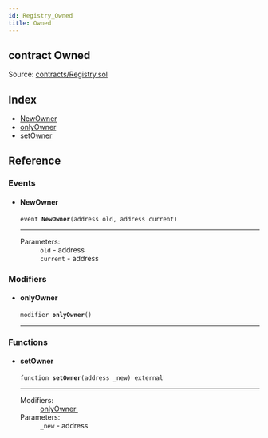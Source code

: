 ```yaml
---
id: Registry_Owned
title: Owned
---
```


<div class="contract-doc"><div class="contract"><h2 class="contract-header"><span class="contract-kind">contract</span> Owned</h2><div class="source">Source: <a href="https://github.com/poanetwork/posdao-contracts/blob/v0.1.0/contracts/Registry.sol" target="_blank">contracts/Registry.sol</a></div></div><div class="index"><h2>Index</h2><ul><li><a href="Registry_Owned.html#NewOwner">NewOwner</a></li><li><a href="Registry_Owned.html#onlyOwner">onlyOwner</a></li><li><a href="Registry_Owned.html#setOwner">setOwner</a></li></ul></div><div class="reference"><h2>Reference</h2><div class="events"><h3>Events</h3><ul><li><div class="item event"><span id="NewOwner" class="anchor-marker"></span><h4 class="name">NewOwner</h4><div class="body"><code class="signature">event <strong>NewOwner</strong><span>(address old, address current) </span></code><hr/><dl><dt><span class="label-parameters">Parameters:</span></dt><dd><div><code>old</code> - address</div><div><code>current</code> - address</div></dd></dl></div></div></li></ul></div><div class="modifiers"><h3>Modifiers</h3><ul><li><div class="item modifier"><span id="onlyOwner" class="anchor-marker"></span><h4 class="name">onlyOwner</h4><div class="body"><code class="signature">modifier <strong>onlyOwner</strong><span>() </span></code><hr/></div></div></li></ul></div><div class="functions"><h3>Functions</h3><ul><li><div class="item function"><span id="setOwner" class="anchor-marker"></span><h4 class="name">setOwner</h4><div class="body"><code class="signature">function <strong>setOwner</strong><span>(address _new) </span><span>external </span></code><hr/><dl><dt><span class="label-modifiers">Modifiers:</span></dt><dd><a href="Registry_Owned.html#onlyOwner">onlyOwner </a></dd><dt><span class="label-parameters">Parameters:</span></dt><dd><div><code>_new</code> - address</div></dd></dl></div></div></li></ul></div></div></div>

